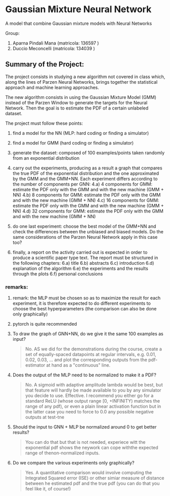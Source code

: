# Gaussian Mixture Neural Network

A model that combine Gaussian mixture models with Neural Networks

Group:

1. Aparna Pindali Mana (matricola: 136597 )
2. Duccio Meconcelli (matricola: 134039 )

## Summary of the Project:

The project consists in studying a new algorithm not covered in class which, along the lines of Parzen Neural Networks, brings together the statistical approach and machine learning approaches.

The new algorithm consists in using the Gaussian Mixture Model (GMM) instead of the Parzen Window to generate the targets for the Neural Network.
Then the goal is to estimate the PDF of a certain unlabeled dataset.

The project must follow these points:

1. find a model for the NN (MLP: hard coding or finding a simulator)
2. find a model for GMM (hard coding or finding a simulator)
3. generate the dataset: composed of 100 examples/points taken randomly from an exponential distribution

4. carry out the experiments, producing as a result a graph that compares the true PDF of the exponential distribution and the one approximated by the GMM and the GMM+NN.
   Each experiment differs according to the number of components per GNN:
   4.a) 4 components for GMM: estimate the PDF only with the GMM and with the new machine (GMM + NN)
   4.b) 8 components for GMM: estimate the PDF only with the GMM and with the new machine (GMM + NN)
   4.c) 16 components for GMM: estimate the PDF only with the GMM and with the new machine (GMM + NN)
   4.d) 32 components for GMM: estimate the PDF only with the GMM and with the new machine (GMM + NN)

5. do one last experiment: choose the best model of the GMM+NN and check the differences between the unbiased and biased models. Do the same considerations of the Parzen Neural Network apply in this case too?

6. finally, a report on the activity carried out is expected in order to produce a scientific paper type text.
   The report must be structured in the following chapters:
   6.a) title
   6.b) abstracts
   6.c) introduction
   6.d) explanation of the algorithm
   6.e) the experiments and the results through the plots
   6.f) personal conclusions






### remarks:

1. remark: the MLP must be chosen so as to maximize the result for each experiment, it is therefore expected to do different experiments to choose the best hyperparameters (the comparison can also be done only graphically)

2. pytorch is quite recommended

3. To draw the graph of GNN+NN, do we give it the same 100 examples as input?

   > No. AS we did for the demonstrations during the course, create a set of
   > equally-spaced datapoints at regular intervals, e.g. 0.01, 0.02, 0.03, ...
   > and plot the corresponding outputs from the pdf-estimator at hand as a
   > "continuous" line.

4. Does the output of the MLP need to be normalized to make it a PDF?

   > No. A sigmoid with adaptive amplitude lambda would be best, but that
   > feature will hardly be made available to you by any simulator you decide
   > to use. Effective. I recommend you either go for a standard ReLU (whose
   > output range [0, +INFINITY) matches the range of any pdf), or even a plain
   > linear activation function but in the latter case you need to force to 0.0
   > any possible negative outputs at test-tne

5. Should the input to GNN + MLP be normalized around 0 to get better results?

   > You can do that but that is not needed, experiece witt the exponential pdf
   > shows the neywork can cope withthe expected range of thenon-normalized
   > inputs.

6. Do we compare the various experiments only graphically?
   > Yes. A quantitative comparison would involve computing the Integrated
   > Squared error (ISE) or other simiar measure of distance between he
   > estimated pdf and the true pdf (you can do that you feel like it, of
   > course!)
